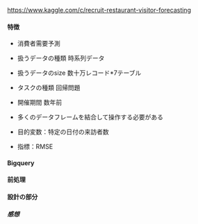 https://www.kaggle.com/c/recruit-restaurant-visitor-forecasting

#### 特徴

- 消費者需要予測
- 扱うデータの種類 時系列データ
- 扱うデータのsize 数十万レコード*7テーブル
- タスクの種類 回帰問題
- 開催期間 数年前
- 多くのデータフレームを結合して操作する必要がある

- 目的変数：特定の日付の来訪者数
- 指標：RMSE

#### Bigquery

















#### 前処理

#### 設計の部分



##### 感想